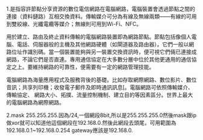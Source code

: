 1.是指容許節點分享資源的數位電信網路在電腦網路，電腦裝置會透過節點之間的連接（資料鏈路）互相交換資料。傳輸媒介可分為有線及無線兩類——有線的可用到雙絞線、光纖電纜等媒介；無線則可用到Wi-Fi、NFC。

用於建立、路由及終止資料傳輸的電腦網路裝置即為網路節點。節點包括像個人電腦、電話、伺服器般的主機及其他網路硬體（如閘道器及路由器）。它們一般以網路位址作識別碼。當一個裝置能夠與另一裝置交換資訊時，便可視它們倆已連接成網路，不論它們是否直連。專用通信協定在大多數分層中位於其他更通用的通信協定之上。要維持網路的可靠性，便需要有一定的網路管理技能。

電腦網路為海量應用程式及服務背後的基礎。比如存取網際網路、數位影片、數位音訊；共享列印機；收發電子郵件及即時通訊訊息[。電腦網路可依照傳輸媒介、傳輸協定、 網路大小、拓撲、流量控制機制、建立目的等因素區分。世界上最大的電腦網路為網際網路。


2.mask 255.255.255.因為/24,一個網段8bit,所以是255.255.255.0然後mask跟ip做xor就可以知道他這個網段在192.168.0.然後此網段去頭尾，可用範圍為192.168.0.1~192.168.0.254
gateway應該是192.168.0.
